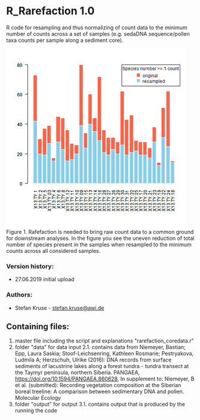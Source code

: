 # R_Rarefaction 1.0
R code for resampling and thus normalizing of count data to the minimum number of counts across a set of samples (e.g. sedaDNA sequence/pollen taxa counts per sample along a sediment core).

![alt text](https://github.com/StefanKruse/R_Rarefaction/blob/master/output/resampled_speciesnumber_Sampleeffort1710_aggregated_comparisonplot.png)
Figure 1. Rafefaction is needed to bring raw count data to a common ground for downstream analyses. In the figure you see the uneven reduction of total number of species present in the samples when resampled to the minimum counts across all considered samples.

### Version history:
- 27.06.2019 initial upload

### Authors:
- Stefan Kruse - stefan.kruse@awi.de

## Containing files:
1. master file including the script and explanations "rarefaction_coredata.r"
2. folder "data" for data input
2.1. contains data from Niemeyer, Bastian; Epp, Laura Saskia; Stoof-Leichsenring, Kathleen Rosmarie; Pestryakova, Ludmila A; Herzschuh, Ulrike (2016): DNA records from surface sediments of lacustrine lakes along a forest tundra - tundra transect at the Taymyr peninsula, northern Siberia. PANGAEA, https://doi.org/10.1594/PANGAEA.860628, In supplement to: Niemeyer, B et al. (submitted): Recording vegetation composition at the Siberian boreal treeline: A comparison between sedimentary DNA and pollen. Molecular Ecology
3. folder "output" for output
3.1. contains output that is produced by the running the code

